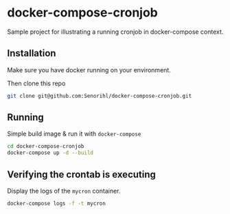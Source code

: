 # docker-compose-cronjob
Sample project for illustrating a running cronjob in docker-compose context.

## Installation

Make sure you have docker running on your environment.

Then clone this repo 

```bash
git clone git@github.com:Senorihl/docker-compose-cronjob.git
```

## Running

Simple build image & run it with `docker-compose`

```bash
cd docker-compose-cronjob
docker-compose up -d --build
```

## Verifying the crontab is executing

Display the logs of the `mycron` container.

```bash
docker-compose logs -f -t mycron
```
